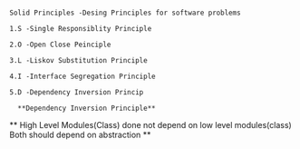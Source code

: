                                                                                Solid Principles -Desing Principles for software problems
                                                                                             1.S -Single Responsiblity Principle
                                                                                             2.O -Open Close Peinciple
                                                                                             3.L -Liskov Substitution Principle
                                                                                             4.I -Interface Segregation Principle
                                                                                             5.D -Dependency Inversion Princip
                                                                                             
      **Dependency Inversion Principle**

  **    High Level Modules(Class) done not depend on low level modules(class)
      Both should depend on abstraction
**
      
